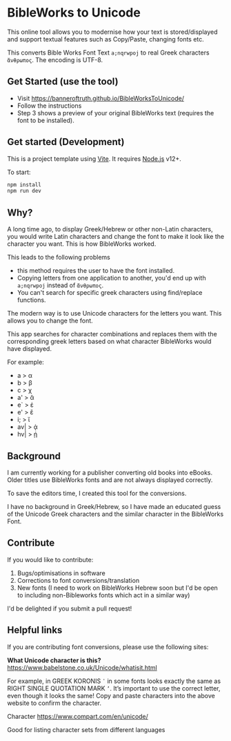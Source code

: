 # BibleWorks to Unicode

This online tool allows you to modernise how your text is stored/displayed and support textual features such as Copy/Paste, changing fonts etc.

This converts Bible Works Font Text ``a;nqrwpoj`` to real Greek characters ``ἄνθρωπος``. The encoding is UTF-8.

## Get Started (use the tool)

* Visit https://banneroftruth.github.io/BibleWorksToUnicode/
* Follow the instructions
* Step 3 shows a preview of your original BibleWorks text (requires the font to be installed).

## Get started (Development)

This is a project template using [Vite](https://vitejs.dev/). It requires [Node.js](https://nodejs.org) v12+.

To start:

```sh
npm install
npm run dev
```

## Why?
A long time ago, to display Greek/Hebrew or other non-Latin characters, you would write Latin characters and change the font to make it look like the character you want. This is how BibleWorks worked.

This leads to the following problems
* this method requires the user to have the font installed.
* Copying letters from one application to another, you'd end up with ``a;nqrwpoj`` instead of ``ἄνθρωπος``. 
* You can't search for specific greek characters using find/replace functions.

The modern way is to use Unicode characters for the letters you want. This allows you to change the font.

This app searches for character combinations and replaces them with the corresponding greek letters based on what character BibleWorks would have displayed.

For example:
* a > α
* b > β
* c > χ
* a' > ἂ
* e` > ἑ
* e' > ἒ
* i; > ἴ
* av| > ᾀ
* hv| > ᾐ

## Background
I am currently working for a publisher converting old books into eBooks. Older titles use BibleWorks fonts and are not always displayed correctly.

To save the editors time, I created this tool for the conversions.

I have no background in Greek/Hebrew, so I have made an educated guess of the Unicode Greek characters and the similar character in the BibleWorks Font. 

## Contribute
If you would like to contribute:

1. Bugs/optimisations in software
2. Corrections to font conversions/translation
3. New fonts (I need to work on BibleWorks Hebrew soon but I'd be open to including non-Bibleworks fonts which act in a similar way) 

I'd be delighted if you submit a pull request!

## Helpful links

If you are contributing font conversions, please use the following sites:

**What Unicode character is this?**
https://www.babelstone.co.uk/Unicode/whatisit.html

For example, in GREEK KORONIS `᾽` in some fonts looks exactly the same as RIGHT SINGLE QUOTATION MARK `’`. It’s important to use the correct letter, even though it looks the same! Copy and paste characters into the above website to confirm the character.

Character 
https://www.compart.com/en/unicode/

Good for listing character sets from different languages
